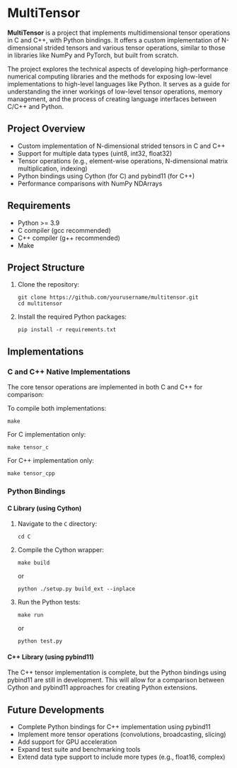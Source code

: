 # MultiTensor

**MultiTensor** is a project that implements multidimensional tensor operations in C and C++, with Python bindings. It offers a custom implementation of N-dimensional strided tensors and various tensor operations, similar to those in libraries like NumPy and PyTorch, but built from scratch.

The project explores the technical aspects of developing high-performance numerical computing libraries and the methods for exposing low-level implementations to high-level languages like Python. It serves as a guide for understanding the inner workings of low-level tensor operations, memory management, and the process of creating language interfaces between C/C++ and Python.

## Project Overview

- Custom implementation of N-dimensional strided tensors in C and C++
- Support for multiple data types (uint8, int32, float32)
- Tensor operations (e.g., element-wise operations, N-dimensional matrix multiplication, indexing)
- Python bindings using Cython (for C) and pybind11 (for C++)
- Performance comparisons with NumPy NDArrays

## Requirements

- Python >= 3.9
- C compiler (gcc recommended)
- C++ compiler (g++ recommended)
- Make

## Project Structure

1. Clone the repository:
   ```
   git clone https://github.com/yourusername/multitensor.git
   cd multitensor
   ```

2. Install the required Python packages:
   ```
   pip install -r requirements.txt
   ```

## Implementations

### C and C++ Native Implementations

The core tensor operations are implemented in both C and C++ for comparison:

To compile both implementations:
```
make
```

For C implementation only:
```
make tensor_c
```

For C++ implementation only:
```
make tensor_cpp
```

### Python Bindings

#### C Library (using Cython)

1. Navigate to the `C` directory:
   ```
   cd C
   ```

2. Compile the Cython wrapper:
   ```
   make build
   ```
   or
   ```
   python ./setup.py build_ext --inplace
   ```

3. Run the Python tests:
   ```
   make run
   ```
   or
   ```
   python test.py
   ```

#### C++ Library (using pybind11)

The C++ tensor implementation is complete, but the Python bindings using pybind11 are still in development. This will allow for a comparison between Cython and pybind11 approaches for creating Python extensions.

## Future Developments

- Complete Python bindings for C++ implementation using pybind11
- Implement more tensor operations (convolutions, broadcasting, slicing)
- Add support for GPU acceleration
- Expand test suite and benchmarking tools
- Extend data type support to include more types (e.g., float16, complex)